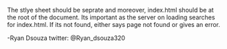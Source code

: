 The stlye sheet should be seprate and moreover, index.html should be at the root of the document. Its important as the server on loading searches for index.html. If its not found, either says page not found or gives an error.


-Ryan Dsouza 
twitter: @Ryan_dsouza320
